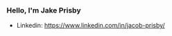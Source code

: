 ### Hello, I'm Jake Prisby
- Linkedin: <a href = "https://www.linkedin.com/in/jacob-prisby/">https://www.linkedin.com/in/jacob-prisby/</a>
